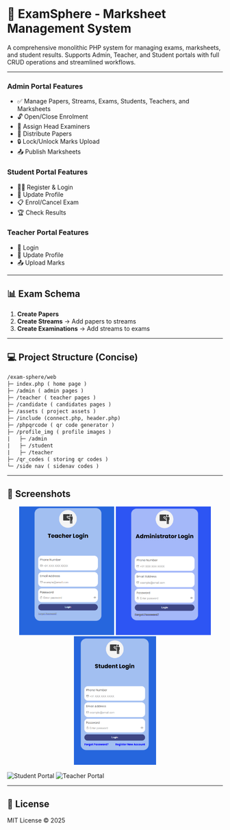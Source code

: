 # 📝 ExamSphere - Marksheet Management System

A comprehensive monolithic PHP system for managing exams, marksheets, and student results.
Supports Admin, Teacher, and Student portals with full CRUD operations and streamlined workflows.

---

### Admin Portal Features
* ✅ Manage Papers, Streams, Exams, Students, Teachers, and Marksheets
* 🔓 Open/Close Enrolment
* 🎯 Assign Head Examiners
* 📝 Distribute Papers
* 🔒 Lock/Unlock Marks Upload
* 📤 Publish Marksheets

### Student Portal Features 
* 🧑‍🎓 Register & Login
* 📝 Update Profile
* 📋 Enrol/Cancel Exam
* 🏆 Check Results

### Teacher Portal Features
* 🔑 Login
* 📝 Update Profile
* 📤 Upload Marks  

---

## 📊 Exam Schema

1. **Create Papers**
2. **Create Streams** → Add papers to streams
3. **Create Examinations** → Add streams to exams

---

## 💻 Project Structure (Concise)

```
/exam-sphere/web
├─ index.php ( home page )
├─ /admin ( admin pages )
├─ /teacher ( teacher pages )
├─ /candidate ( candidates pages )
├─ /assets ( project assets )
├─ /include (connect.php, header.php)
├─ /phpqrcode ( qr code generator )
├─ /profile_img ( profile images )
|   ├─ /admin
|   ├─ /student
|   ├─ /teacher
├─ /qr_codes ( storing qr codes )
└─ /side nav ( sidenav codes )
```

---

## 🌟 Screenshots
<p align="center">
  
<img src="assets/login_teacher.png" height="300"/>
<img src="assets/login admin.png" height="300"/>
<img src="assets/login student.png" height="300"/>
</p>

![Student Portal](https://via.placeholder.com/400x200?text=Student+Portal)
![Teacher Portal](https://via.placeholder.com/400x200?text=Teacher+Portal)

---

## 📌 License

MIT License © 2025

